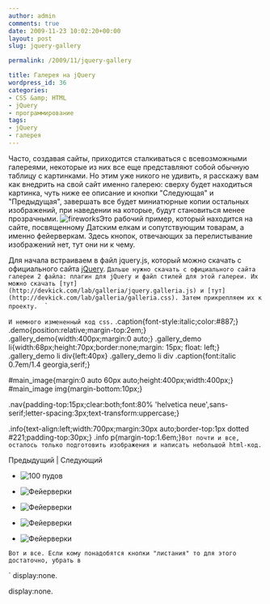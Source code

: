 ```yaml
---
author: admin
comments: true
date: 2009-11-23 10:02:20+00:00
layout: post
slug: jquery-gallery

permalink: /2009/11/jquery-gallery

title: Галерея на jQuery
wordpress_id: 36
categories:
- CSS &amp; HTML
- jQuery
- программирование
tags:
- jQuery
- галерея
---
```


Часто, создавая сайты, приходится сталкиваться с всевозможными галереями, некоторые из них все еще представляют собой обычную таблицу с картинками. Но этим уже никого не удивить, я расскажу вам как внедрить на свой сайт именно галерею: сверху будет находиться картинка, чуть ниже ее описание и кнопки "Следующая" и "Предыдущая", завершать все будет миниатюрные копии остальных изображений, при наведении на которые, будут становиться менее прозрачными. ![fireworks](http://vredniy.ru/wp-content/uploads/2009/11/fireworks.jpg)<!-- more -->Это рабочий пример, который находится на сайте, посвященному Датским елкам и сопутствующим товарам, а именно фейерверкам. Здесь кнопок, отвечающих за перелистывание изображений нет, тут они ни к чему.

Для начала встраиваем в <head> файл jquery.js, который можно скачать с официального сайта [jQuery](http://jquery.com).
`` Дальше нужно скачать с официального сайта галереи 2 файла: плагин для jQuery и файл стилей для этой галереи. Их можно скачать [тут](http://devkick.com/lab/galleria/jquery.galleria.js) и [тут](http://devkick.com/lab/galleria/galleria.css). Затем прикрепляем их к проекту. ``
`
`
`

`
И немного измененный код css.
`
.caption{font-style:italic;color:#887;}
.demo{position:relative;margin-top:2em;}
.gallery_demo{width:400px;margin:0 auto;}
.gallery_demo li{width:68px;height:70px;border:none;margin: 15px; float: left;}
.gallery_demo li div{left:40px}
.gallery_demo li div .caption{font:italic 0.7em/1.4 georgia,serif;}

#main_image{margin:0 auto 60px auto;height:400px;width:400px;}
#main_image img{margin-bottom:10px;}

.nav{padding-top:15px;clear:both;font:80% 'helvetica neue',sans-serif;letter-spacing:3px;text-transform:uppercase;}

.info{text-align:left;width:700px;margin:30px auto;border-top:1px dotted #221;padding-top:30px;}
.info p{margin-top:1.6em;}`
Вот почти и все, осталось только подготовить изображения и написать небольшой html-код.
`





Предыдущий | Следующий






	
  * ![100 пудов](images/stories/boomz/100%20pudov.jpg)

	
  * ![Фейерверки](images/boomz/bolshoykush.jpg)

	
  * ![Фейерверки](images/boomz/boss.jpg)

	
  * ![Фейерверки](images/boomz/bylina.jpg)

	
  * ![Фейерверки](images/boomz/discoteka.jpg)




`
Вот и все. Если кому понадобятся кнопки "листания" то для этого достаточно, убрать в `

`
display:none.

display:none.
